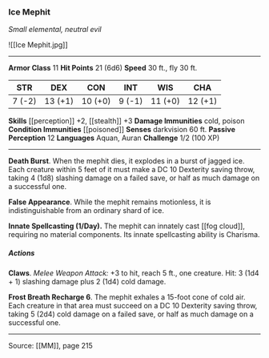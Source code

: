 ### Ice Mephit
_Small elemental, neutral evil_

![[Ice Mephit.jpg]]




---

**Armor Class** 11
**Hit Points** 21 (6d6)
**Speed** 30 ft., fly 30 ft.

| STR     | DEX     | CON     | INT     | WIS     | CHA     |
|---------|---------|---------|---------|---------|---------|
| 7 (-2) | 13 (+1) | 10 (+0) | 9 (-1) | 11 (+0) | 12 (+1) |

**Skills** [[perception]] +2, [[stealth]] +3
**Damage Immunities** cold, poison
**Condition Immunities** [[poisoned]]
**Senses** darkvision 60 ft.
**Passive Perception** 12
**Languages** Aquan, Auran
**Challenge** 1/2 (100 XP)

---

**Death Burst**. When the mephit dies, it explodes in a burst of jagged ice. Each creature within 5 feet of it must make a DC 10 Dexterity saving throw, taking 4 (1d8) slashing damage on a failed save, or half as much damage on a successful one.

**False Appearance**. While the mephit remains motionless, it is indistinguishable from an ordinary shard of ice.

**Innate Spellcasting (1/Day).** The mephit can innately cast [[fog cloud]], requiring no material components. Its innate spellcasting ability is Charisma.

##### Actions
**Claws**. _Melee Weapon Attack:_ +3 to hit, reach 5 ft., one creature. Hit: 3 (1d4 + 1) slashing damage plus 2 (1d4) cold damage.

**Frost Breath Recharge 6**. The mephit exhales a 15-foot cone of cold air. Each creature in that area must succeed on a DC 10 Dexterity saving throw, taking 5 (2d4) cold damage on a failed save, or half as much damage on a successful one.


---

Source: [[MM]], page 215
